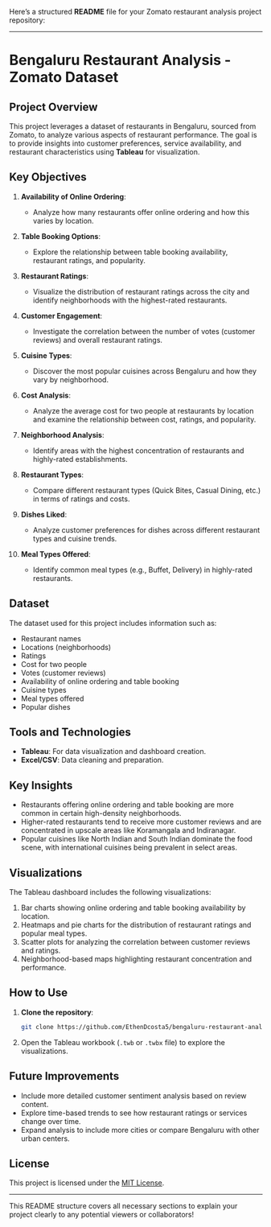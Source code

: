 Here’s a structured **README** file for your Zomato restaurant analysis project repository:

---

# Bengaluru Restaurant Analysis - Zomato Dataset

## Project Overview

This project leverages a dataset of restaurants in Bengaluru, sourced from Zomato, to analyze various aspects of restaurant performance. The goal is to provide insights into customer preferences, service availability, and restaurant characteristics using **Tableau** for visualization.

## Key Objectives

1. **Availability of Online Ordering**: 
   - Analyze how many restaurants offer online ordering and how this varies by location.
  
2. **Table Booking Options**: 
   - Explore the relationship between table booking availability, restaurant ratings, and popularity.

3. **Restaurant Ratings**: 
   - Visualize the distribution of restaurant ratings across the city and identify neighborhoods with the highest-rated restaurants.

4. **Customer Engagement**: 
   - Investigate the correlation between the number of votes (customer reviews) and overall restaurant ratings.

5. **Cuisine Types**: 
   - Discover the most popular cuisines across Bengaluru and how they vary by neighborhood.

6. **Cost Analysis**: 
   - Analyze the average cost for two people at restaurants by location and examine the relationship between cost, ratings, and popularity.

7. **Neighborhood Analysis**: 
   - Identify areas with the highest concentration of restaurants and highly-rated establishments.

8. **Restaurant Types**: 
   - Compare different restaurant types (Quick Bites, Casual Dining, etc.) in terms of ratings and costs.

9. **Dishes Liked**: 
   - Analyze customer preferences for dishes across different restaurant types and cuisine trends.

10. **Meal Types Offered**: 
    - Identify common meal types (e.g., Buffet, Delivery) in highly-rated restaurants.

## Dataset

The dataset used for this project includes information such as:
- Restaurant names
- Locations (neighborhoods)
- Ratings
- Cost for two people
- Votes (customer reviews)
- Availability of online ordering and table booking
- Cuisine types
- Meal types offered
- Popular dishes

## Tools and Technologies

- **Tableau**: For data visualization and dashboard creation.
- **Excel/CSV**: Data cleaning and preparation.

## Key Insights

- Restaurants offering online ordering and table booking are more common in certain high-density neighborhoods.
- Higher-rated restaurants tend to receive more customer reviews and are concentrated in upscale areas like Koramangala and Indiranagar.
- Popular cuisines like North Indian and South Indian dominate the food scene, with international cuisines being prevalent in select areas.

## Visualizations

The Tableau dashboard includes the following visualizations:
1. Bar charts showing online ordering and table booking availability by location.
2. Heatmaps and pie charts for the distribution of restaurant ratings and popular meal types.
3. Scatter plots for analyzing the correlation between customer reviews and ratings.
4. Neighborhood-based maps highlighting restaurant concentration and performance.

## How to Use

1. **Clone the repository**:
   ```bash
   git clone https://github.com/EthenDcosta5/bengaluru-restaurant-analysis.git
   ```
2. Open the Tableau workbook (`.twb` or `.twbx` file) to explore the visualizations.

## Future Improvements

- Include more detailed customer sentiment analysis based on review content.
- Explore time-based trends to see how restaurant ratings or services change over time.
- Expand analysis to include more cities or compare Bengaluru with other urban centers.

## License

This project is licensed under the [MIT License](LICENSE).

---

This README structure covers all necessary sections to explain your project clearly to any potential viewers or collaborators!
